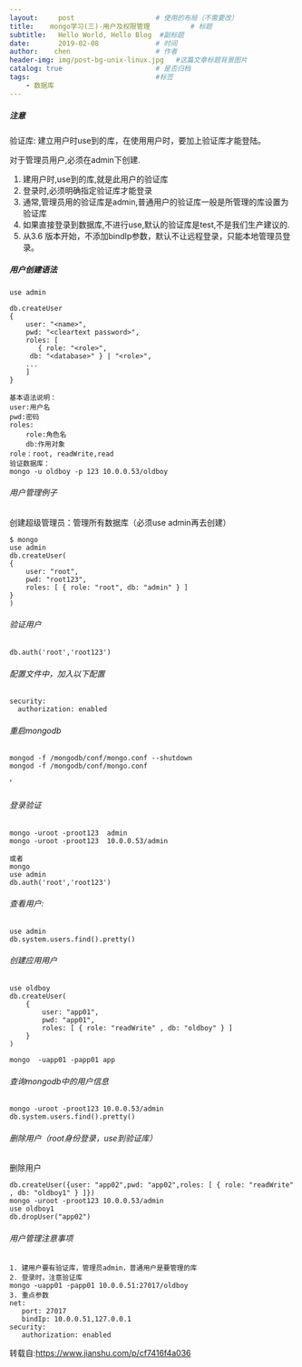 ```yaml
---
layout:     post                    # 使用的布局（不需要改）
title:    mongo学习(三)-用户及权限管理          # 标题 
subtitle:   Hello World, Hello Blog  #副标题
date:       2019-02-08              # 时间
author:    chen                     # 作者
header-img: img/post-bg-unix-linux.jpg   #这篇文章标题背景图片
catalog: true                       # 是否归档
tags:                               #标签
    - 数据库
---
```

##### 注意
验证库: 建立用户时use到的库，在使用用户时，要加上验证库才能登陆。

对于管理员用户,必须在admin下创建.
1. 建用户时,use到的库,就是此用户的验证库
2. 登录时,必须明确指定验证库才能登录
3. 通常,管理员用的验证库是admin,普通用户的验证库一般是所管理的库设置为验证库
4. 如果直接登录到数据库,不进行use,默认的验证库是test,不是我们生产建议的.
5. 从3.6 版本开始，不添加bindIp参数，默认不让远程登录，只能本地管理员登录。



##### 用户创建语法

```
use admin 

db.createUser
{
    user: "<name>",
    pwd: "<cleartext password>",
    roles: [
       { role: "<role>",
     db: "<database>" } | "<role>",
    ...
    ]
}

基本语法说明：
user:用户名
pwd:密码
roles:
    role:角色名
    db:作用对象 
role：root, readWrite,read   
验证数据库：
mongo -u oldboy -p 123 10.0.0.53/oldboy
```
###### 用户管理例子
创建超级管理员：管理所有数据库（必须use admin再去创建）

```
$ mongo
use admin
db.createUser(
{
    user: "root",
    pwd: "root123",
    roles: [ { role: "root", db: "admin" } ]
}
)
```
###### 验证用户

```
db.auth('root','root123')
```
###### 配置文件中，加入以下配置


```
security:
  authorization: enabled
```
###### 重启mongodb

```
mongod -f /mongodb/conf/mongo.conf --shutdown 
mongod -f /mongodb/conf/mongo.conf
```
'
###### 登录验证

```
mongo -uroot -proot123  admin
mongo -uroot -proot123  10.0.0.53/admin

或者
mongo
use admin
db.auth('root','root123')
```
###### 查看用户:


```
use admin
db.system.users.find().pretty()
```

###### 创建应用用户

```
use oldboy
db.createUser(
    {
        user: "app01",
        pwd: "app01",
        roles: [ { role: "readWrite" , db: "oldboy" } ]
    }
)

mongo  -uapp01 -papp01 app
```
###### 查询mongodb中的用户信息


```
mongo -uroot -proot123 10.0.0.53/admin
db.system.users.find().pretty()
```

###### 删除用户（root身份登录，use到验证库）
删除用户

```
db.createUser({user: "app02",pwd: "app02",roles: [ { role: "readWrite" , db: "oldboy1" } ]})
mongo -uroot -proot123 10.0.0.53/admin
use oldboy1
db.dropUser("app02")
```

######  用户管理注意事项
 

```
1. 建用户要有验证库，管理员admin，普通用户是要管理的库
2. 登录时，注意验证库
mongo -uapp01 -papp01 10.0.0.51:27017/oldboy
3. 重点参数
net:
   port: 27017
   bindIp: 10.0.0.51,127.0.0.1
security:
   authorization: enabled
```








转载自:https://www.jianshu.com/p/cf7416f4a036
